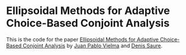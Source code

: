 Ellipsoidal Methods for Adaptive Choice-Based Conjoint Analysis
==============

This is the code for the paper [Ellipsoidal Methods for Adaptive Choice-Based Conjoint Analysis](https://papers.ssrn.com/sol3/papers.cfm?abstract_id=2798984) by [Juan Pablo Vielma](http://web.mit.edu/jvielma/www/) and [Denis Saure](http://www.dii.uchile.cl/~dsaure/). 
